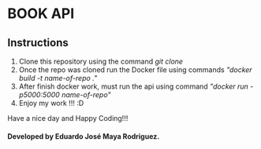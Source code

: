# BOOK API

## Instructions

1. Clone this repository using the command *git clone*
2. Once the repo was cloned run the Docker file using commands *"docker build -t name-of-repo ."*
3. After finish docker work, must run the api using command *"docker run -p5000:5000 name-of-repo"*
4. Enjoy my work !!! :D

Have a nice day and Happy Coding!!!

#### Developed by Eduardo José Maya Rodriguez.
